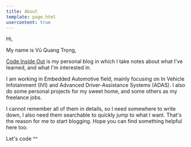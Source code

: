 ```yaml
---
title: About
template: page.html
usercontent: true
---
```


Hi, 

My name is Vũ Quang Trọng,

[Code Inside Out](https://www.codeinsideout.com/) is my personal blog in which I take notes about what I've learned, and what I'm interested in.

I am working in Embedded Automotive field, mainly focusing on In Vehicle Infotainment (IVI) and Advanced Driver-Assistance Systems (ADAS). I also do some personal projects for my sweet home, and some others as my freelance jobs.

I cannot remember all of them in details, so I need somewhere to write down, I also need them searchable to quickly jump to what I want. That's the reason for me to start blogging. Hope you can find something helpful here too.

Let's code ^^

<style>
    .md-typeset p {
        text-align: justify;
    }
</style>